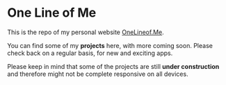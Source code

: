 # One Line of Me
This is the repo of my personal website [OneLineof.Me](https://onelineof.me).

You can find some of my **projects** here, with more coming soon. Please check back on a regular basis, for new and exciting apps.

Please keep in mind that some of the projects are still **under construction** and therefore might not be complete responsive on all devices.
